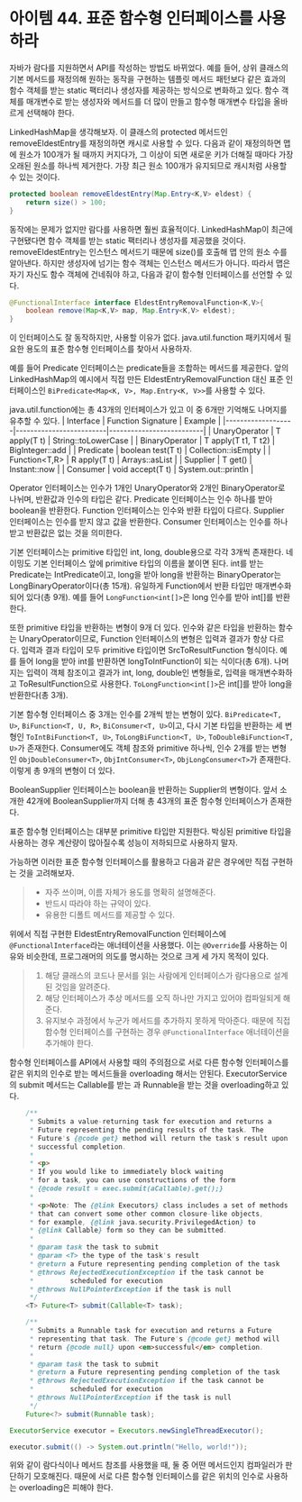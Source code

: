 # 아이템 44. 표준 함수형 인터페이스를 사용하라
자바가 람다를 지원하면서 API를 작성하는 방법도 바뀌었다.
예를 들어, 상위 클래스의 기본 메서드를 재정의해 원하는 동작을 구현하는 템플릿 메서드 패턴보다 같은 효과의 함수 객체를 받는 static 팩터리나 생성자를 제공하는 방식으로 변화하고 있다.
함수 객체를 매개변수로 받는 생성자와 메서드를 더 많이 만들고 함수형 매개변수 타입을 올바르게 선택해야 한다.

LinkedHashMap을 생각해보자.
이 클래스의 protected 메서드인 removeEldestEntry를 재정의하면 캐시로 사용할 수 있다.
다음과 같이 재정의하면 맵에 원소가 100개가 될 때까지 커지다가, 그 이상이 되면 새로운 키가 더해질 때마다 가장 오래된 원소를 하나씩 제거한다.
가장 최근 원소 100개가 유지되므로 캐시처럼 사용할 수 있는 것이다.
```java
protected boolean removeEldestEntry(Map.Entry<K,V> eldest) {
    return size() > 100;
}
```
동작에는 문제가 없지만 람다를 사용하면 훨씬 효율적이다.
LinkedHashMap이 최근에 구현됐다면 함수 객체를 받는 static 팩터리나 생성자를 제공했을 것이다.
removeEldestEntry는 인스턴스 메서드기 때문에 size()를 호출해 맵 안의 원소 수를 알아낸다.
하지만 생성자에 넘기는 함수 객체는 인스턴스 메서드가 아니다.
따라서 맵은 자기 자신도 함수 객체에 건네줘야 하고, 다음과 같이 함수형 인터페이스를 선언할 수 있다.
```java
@FunctionalInterface interface EldestEntryRemovalFunction<K,V>{
    boolean remove(Map<K,V> map, Map.Entry<K,V> eldest);
}
```
이 인터페이스도 잘 동작하지만, 사용할 이유가 없다.
java.util.function 패키지에서 필요한 용도의 표준 함수형 인터페이스를 찾아서 사용하자.

예를 들어 Predicate 인터페이스는 predicate들을 조합하는 메서드를 제공한다.
앞의 LinkedHashMap의 예시에서 직접 만든 EldestEntryRemovalFunction 대신 표준 인터페이스인 `BiPredicate<Map<K, V>, Map.Entry<K, V>>`를 사용할 수 있다.

java.util.function에는 총 43개의 인터페이스가 있고 이 중 6개만 기억해도 나머지를 유추할 수 있다.
| Interface         | Function Signature      | Example                  |
|-------------------|-------------------------|--------------------------|
| UnaryOperator<T>  | T apply(T t)           | String::toLowerCase      |
| BinaryOperator<T> | T apply(T t1, T t2)    | BigInteger::add          |
| Predicate<T>      | boolean test(T t)      | Collection::isEmpty      |
| Function<T,R>     | R apply(T t)           | Arrays::asList           |
| Supplier<T>       | T get()                | Instant::now             |
| Consumer<T>       | void accept(T t)       | System.out::println      |

Operator 인터페이스는 인수가 1개인 UnaryOperator와 2개인 BinaryOperator로 나뉘며, 반환값과 인수의 타입은 같다.
Predicate 인터페이스는 인수 하나를 받아 boolean을 반환한다.
Function 인터페이스는 인수와 반환 타입이 다르다.
Supplier 인터페이스는 인수를 받지 않고 값을 반환한다.
Consumer 인터페이스는 인수를 하나 받고 반환값은 없는 것을 의미한다.

기본 인터페이스는 primitive 타입인 int, long, double용으로 각각 3개씩 존재한다.
네이밍도 기본 인터페이스 앞에 primitive 타입의 이름을 붙이면 된다.
int를 받는 Predicate는 IntPredicate이고, long을 받아 long을 반환하는 BinaryOperator는 LongBinaryOperator이다(총 15개).
유일하게 Function에서 반환 타입만 매개변수화되어 있다(총 9개).
예를 들어 `LongFunction<int[]>`은 long 인수를 받아 int[]를 반환한다.

또한 primitive 타입을 반환하는 변형이 9개 더 있다.
인수와 같은 타입을 반환하는 함수는 UnaryOperator이므로, Function 인터페이스의 변형은 입력과 결과가 항상 다르다.
입력과 결과 타입이 모두 primitive 타입이면 SrcToResultFunction 형식이다.
예를 들어 long을 받아 int를 반환하면 longToIntFunction이 되는 식이다(총 6개).
나머지는 입력이 객체 참조이고 결과가 int, long, double인 변형들로, 입력을 매개변수화하고 ToResultFunction으로 사용한다.
`ToLongFunction<int[]>`은 int[]를 받아 long을 반환한다(총 3개).

기본 함수형 인터페이스 중 3개는 인수를 2개씩 받는 변형이 있다.
`BiPredicate<T, U>`, `BiFunction<T, U, R>`, `BiConsumer<T, U>`이고, 다시 기본 타입을 반환하는 세 변형인 `ToIntBiFunction<T, U>`, `ToLongBiFunction<T, U>`, `ToDoubleBiFunction<T, U>`가 존재한다.
Consumer에도 객체 참조와 primitive 하나씩, 인수 2개를 받는 변형인 `ObjDoubleConsumer<T>`, `ObjIntConsumer<T>`, `ObjLongConsumer<T>`가 존재한다.
이렇게 총 9개의 변형이 더 있다.

BooleanSupplier 인터페이스는 boolean을 반환하는 Supplier의 변형이다.
앞서 소개한 42개에 BooleanSupplier까지 더해 총 43개의 표준 함수형 인터페이스가 존재한다.

표준 함수형 인터페이스는 대부분 primitive 타입만 지원한다.
박싱된 primitive 타입을 사용하는 경우 계산량이 많아질수록 성능이 저하되므로 사용하지 말자.

가능하면 이러한 표준 함수형 인터페이스를 활용하고 다음과 같은 경우에만 직접 구현하는 것을 고려해보자.
> - 자주 쓰이며, 이름 자체가 용도를 명확히 설명해준다.
> - 반드시 따라야 하는 규약이 있다.
> - 유용한 디폴트 메서드를 제공할 수 있다.

위에서 직접 구현한 EldestEntryRemovalFunction 인터페이스에 `@FunctionalInterface`라는 애너테이션을 사용했다.
이는 `@Override`를 사용하는 이유와 비슷한데, 프로그래머의 의도를 명시하는 것으로 크게 세 가지 목적이 있다.
> 1. 해당 클래스의 코드나 문서를 읽는 사람에게 인터페이스가 람다용으로 설계된 것임을 알려준다.
> 2. 해당 인터페이스가 추상 메서드를 오직 하나만 가지고 있어야 컴파일되게 해준다.
> 3. 유지보수 과정에서 누군가 메서드를 추가하지 못하게 막아준다.
때문에 직접 함수형 인터페이스를 구현하는 경우 `@FunctionalInterface` 애너테이션을 추가해야 한다.

함수형 인터페이스를 API에서 사용할 때의 주의점으로 서로 다른 함수형 인터페이스를 같은 위치의 인수로 받는 메서드들을 overloading 해서는 안된다.
ExecutorService의 submit 메서드는 Callable<T>를 받는 과 Runnable을 받는 것을 overloading하고 있다.
```java
    /**
     * Submits a value-returning task for execution and returns a
     * Future representing the pending results of the task. The
     * Future's {@code get} method will return the task's result upon
     * successful completion.
     *
     * <p>
     * If you would like to immediately block waiting
     * for a task, you can use constructions of the form
     * {@code result = exec.submit(aCallable).get();}
     *
     * <p>Note: The {@link Executors} class includes a set of methods
     * that can convert some other common closure-like objects,
     * for example, {@link java.security.PrivilegedAction} to
     * {@link Callable} form so they can be submitted.
     *
     * @param task the task to submit
     * @param <T> the type of the task's result
     * @return a Future representing pending completion of the task
     * @throws RejectedExecutionException if the task cannot be
     *         scheduled for execution
     * @throws NullPointerException if the task is null
     */
    <T> Future<T> submit(Callable<T> task);

    /**
     * Submits a Runnable task for execution and returns a Future
     * representing that task. The Future's {@code get} method will
     * return {@code null} upon <em>successful</em> completion.
     *
     * @param task the task to submit
     * @return a Future representing pending completion of the task
     * @throws RejectedExecutionException if the task cannot be
     *         scheduled for execution
     * @throws NullPointerException if the task is null
     */
    Future<?> submit(Runnable task);
```

```java
ExecutorService executor = Executors.newSingleThreadExecutor();

executor.submit(() -> System.out.println("Hello, world!"));
```
위와 같이 람다식이나 메서드 참조를 사용했을 때, 둘 중 어떤 메서드인지 컴파일러가 판단하기 모호해진다.
때문에 서로 다른 함수형 인터페이스를 같은 위치의 인수로 사용하는 overloading은 피해야 한다.
